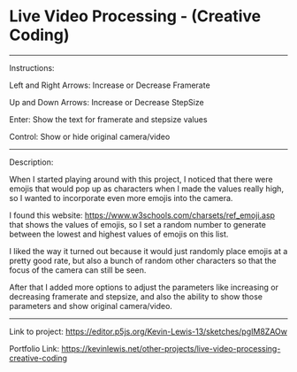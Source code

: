 # Live Video Processing - (Creative Coding)
-------------------------------------------
Instructions:

Left and Right Arrows: Increase or Decrease Framerate

Up and Down Arrows: Increase or Decrease StepSize

Enter: Show the text for framerate and stepsize values

Control: Show or hide original camera/video

-------------------------------------------
Description:

When I started playing around with this project, I noticed that there were
emojis that would pop up as characters when I made the values really high,
so I wanted to incorporate even more emojis into the camera. 

I found this website: https://www.w3schools.com/charsets/ref_emoji.asp that shows the values of
emojis, so I set a random number to generate between the lowest and
highest values of emojis on this list. 

I liked the way it turned out because it would just randomly place emojis at a pretty good rate, but also a bunch of
random other characters so that the focus of the camera can still be seen. 

After that I added more options to adjust the parameters like increasing or decreasing framerate
and stepsize, and also the ability to show those parameters and show original
camera/video.

-------------------------------------------
Link to project: https://editor.p5js.org/Kevin-Lewis-13/sketches/pgIM8ZAOw

Portfolio Link: https://kevinlewis.net/other-projects/live-video-processing-creative-coding
